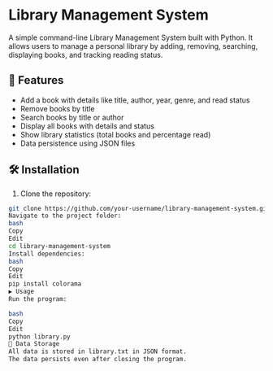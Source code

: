 # Library Management System

A simple command-line Library Management System built with Python. It allows users to manage a personal library by adding, removing, searching, displaying books, and tracking reading status.

## 🚀 Features
- Add a book with details like title, author, year, genre, and read status  
- Remove books by title  
- Search books by title or author  
- Display all books with details and status  
- Show library statistics (total books and percentage read)  
- Data persistence using JSON files  

## 🛠️ Installation
1. Clone the repository:  
```bash
git clone https://github.com/your-username/library-management-system.git
Navigate to the project folder:
bash
Copy
Edit
cd library-management-system
Install dependencies:
bash
Copy
Edit
pip install colorama
▶️ Usage
Run the program:

bash
Copy
Edit
python library.py
📝 Data Storage
All data is stored in library.txt in JSON format.
The data persists even after closing the program.
